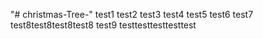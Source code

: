 "# christmas-Tree-" 
test1
test2
test3
test4
test5
test6
test7
test8test8test8test8
test9
testtesttesttesttest